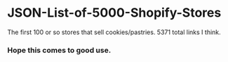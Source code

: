 # JSON-List-of-5000-Shopify-Stores
The first 100 or so stores that sell cookies/pastries. 5371 total links I think.
### Hope this comes to good use.
